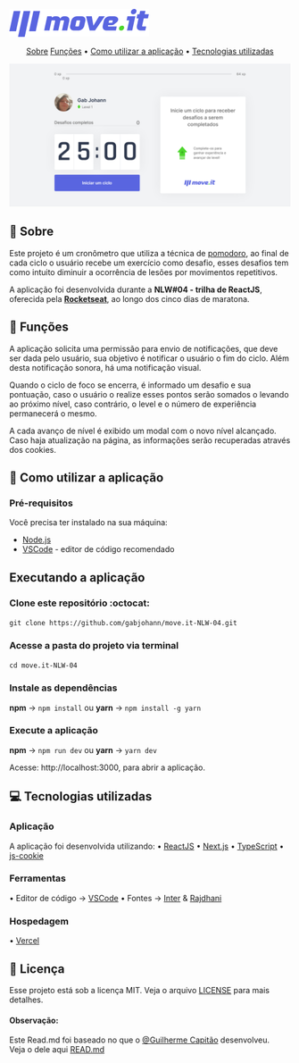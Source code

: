 ![move.it](.github/moveit.png)

<p align="center">
 <a href="#--sobre">Sobre</a> 
 <a href="#--funcoes">Funções</a> •
 <a href="#--como-utilizar-a-aplicacao">Como utilizar a aplicação</a> •
 <a href="#--tecnologias-utilizadas">Tecnologias utilizadas</a> 
</p>

![home](.github/homepage.png)


## [](https://github.com/gabjohann/NLW04-move.it#--sobre):page_facing_up: Sobre

Este projeto é um cronômetro que utiliza a técnica de [pomodoro](https://pt.wikipedia.org/wiki/T%C3%A9cnica_pomodoro), ao final de cada ciclo o usuário recebe um exercício como desafio, esses desafios tem como intuito diminuir a ocorrência de lesões por movimentos repetitivos. 

A aplicação foi desenvolvida durante a **NLW#04 - trilha de ReactJS**, oferecida pela [**Rocketseat**](https://rocketseat.com.br/),  ao longo dos cinco dias de maratona. 


## [](https://github.com/gabjohann/NLW04-move.it#--funcoes):dart: Funções

A aplicação solicita uma permissão para envio de notificações, que deve ser dada pelo usuário, sua objetivo é notificar o usuário o fim do ciclo. 
Além desta notificação sonora, há uma notificação visual. 

Quando o ciclo de foco se encerra, é informado um desafio e sua pontuação, caso o usuário o realize esses pontos serão somados o levando ao próximo nível, caso contrário, o level e o número de experiência permanecerá o mesmo.

A cada avanço de nível é exibido um modal com o novo nível alcançado. Caso haja atualização na página, as informações serão recuperadas através dos cookies.


## [](https://github.com/gabjohann/NLW04-move.it#--como-utilizar-a-aplicacao):space_invader: Como utilizar a aplicação


### Pré-requisitos

Você precisa ter instalado na sua máquina:
* [Node.js](https://nodejs.org/en/)
* [VSCode](https://code.visualstudio.com/) - editor de código recomendado


## Executando a aplicação

### Clone este repositório :octocat:

``git clone https://github.com/gabjohann/move.it-NLW-04.git``

### Acesse a pasta do projeto via terminal

``cd move.it-NLW-04``

### Instale as dependências

**npm** -> ``npm install`` ou **yarn** -> ``npm install -g yarn``

### Execute a aplicação

**npm** -> ``npm run dev`` ou **yarn** -> ``yarn dev``


Acesse: http://localhost:3000, para abrir a aplicação.


## [](https://github.com/gabjohann/NLW04-move.it#--tecnologias-utilizadas)💻 Tecnologias utilizadas

### Aplicação

A aplicação foi desenvolvida utilizando:
• [ReactJS](https://pt-br.reactjs.org/) 
• [Next.js](https://nextjs.org/) 
• [TypeScript](https://www.typescriptlang.org/) 
•  [js-cookie](https://github.com/js-cookie/js-cookie)


### Ferramentas

• Editor de código -> [VSCode](https://code.visualstudio.com/)
• Fontes -> [Inter](https://fonts.google.com/specimen/Inter) & [Rajdhani](https://fonts.google.com/specimen/Rajdhani)


### Hospedagem

• [Vercel](https://vercel.com/)


## 📝 Licença

Esse projeto está sob a licença MIT. Veja o arquivo [LICENSE](https://github.com/gabjohann/move.it-NLW-04/blob/main/LICENSE) para mais detalhes. 


#### Observação:

Este Read.md foi baseado no que o [@Guilherme Capitão](https://github.com/guilhermecapitao) desenvolveu. <br>
Veja o dele aqui [READ.md](https://github.com/guilhermecapitao/nlw-04-reactjs-moveit)
